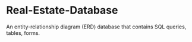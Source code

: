 # Real-Estate-Database
An entity-relationship diagram (ERD) database that contains SQL queries, tables, forms. 
